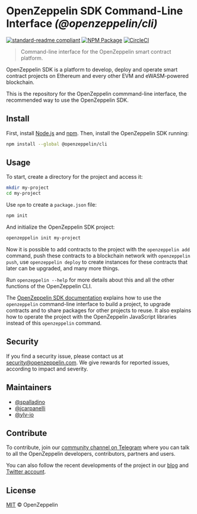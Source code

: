 # OpenZeppelin SDK Command-Line Interface _(@openzeppelin/cli)_

[![standard-readme compliant](https://img.shields.io/badge/readme%20style-standard-brightgreen.svg)](https://github.com/RichardLitt/standard-readme)
[![NPM Package](https://img.shields.io/npm/v/@openzeppelin/cli.svg?style=flat-square)](https://www.npmjs.org/package/@openzeppelin/cli)
[![CircleCI](https://circleci.com/gh/OpenZeppelin/openzeppelin-sdk/tree/master.svg?style=shield)](https://circleci.com/gh/OpenZeppelin/openzeppelin-sdk/tree/master)

> Command-line interface for the OpenZeppelin smart contract platform.

OpenZeppelin SDK is a platform to develop, deploy and operate smart contract
projects on Ethereum and every other EVM and eWASM-powered blockchain.

This is the repository for the OpenZeppelin commmand-line interface, the
recommended way to use the OpenZeppelin SDK.

## Install

First, install [Node.js](http://nodejs.org/) and [npm](https://npmjs.com/).
Then, install the OpenZeppelin SDK running:

```sh
npm install --global @openzeppelin/cli
```

## Usage

To start, create a directory for the project and access it:

```sh
mkdir my-project
cd my-project
```

Use `npm` to create a `package.json` file:

```sh
npm init
```

And initialize the OpenZeppelin SDK project:

```sh
openzeppelin init my-project
```

Now it is possible to add contracts to the project with the `openzeppelin add` command,
push these contracts to a blockchain network with `openzeppelin push`, use
`openzeppelin deploy` to create instances for these contracts that later can be
upgraded, and many more things.

Run `openzeppelin --help` for more details about this and all the other functions of
the OpenZeppelin CLI.

The
[OpenZeppelin SDK documentation](https://docs.openzeppelin.com/sdk)
explains how to use the `openzeppelin` command-line interface to build a project, to
upgrade contracts and to share packages for other projects to reuse. It also
explains how to operate the project with the OpenZeppelin JavaScript libraries
instead of this `openzeppelin` command.

## Security

If you find a security issue, please contact us at security@openzeppelin.com. We
give rewards for reported issues, according to impact and severity.

## Maintainers

* [@spalladino](https://github.com/spalladino)
* [@jcarpanelli](https://github.com/jcarpanelli)
* [@ylv-io](https://github.com/ylv-io)

## Contribute

To contribute, join our
[community channel on Telegram](https://t.me/zeppelinos) where you can talk to
all the OpenZeppelin developers, contributors, partners and users.

You can also follow the recent developments of the project in our
[blog](https://blog.openzeppelin.com/) and
[Twitter account](https://twitter.com/openzeppelin).

## License

[MIT](LICENSE.md) © OpenZeppelin
